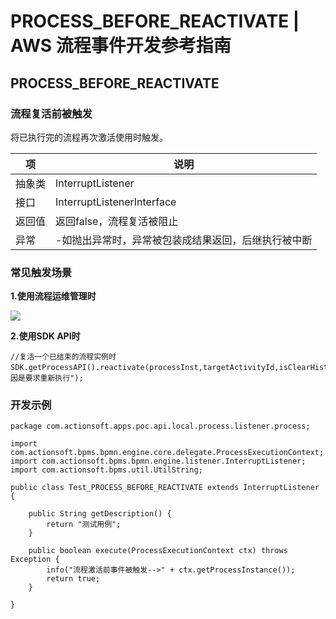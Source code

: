 # PROCESS_BEFORE_REACTIVATE | AWS 流程事件开发参考指南

## PROCESS_BEFORE_REACTIVATE

### 流程复活前被触发

将已执行完的流程再次激活使用时触发。

项 | 说明  
---|---  
抽象类 | InterruptListener  
接口 | InterruptListenerInterface  
返回值 | 返回false，流程复活被阻止  
异常 | -如抛出异常时，异常被包装成结果返回，后继执行被中断  
  
### 常见触发场景

**1.使用流程运维管理时**

![](https://docs.awspaas.com/reference-guide/aws-paas-process-listener-reference-guide/process_event/12.png)

**2.使用SDK API时**
    
    
    //复活一个已结束的流程实例时
    SDK.getProcessAPI().reactivate(processInst,targetActivityId,isClearHistory,optUser,targetUser,"原因是要求重新执行");
    

### 开发示例
    
    
    package com.actionsoft.apps.poc.api.local.process.listener.process;
    
    import com.actionsoft.bpms.bpmn.engine.core.delegate.ProcessExecutionContext;
    import com.actionsoft.bpms.bpmn.engine.listener.InterruptListener;
    import com.actionsoft.bpms.util.UtilString;
    
    public class Test_PROCESS_BEFORE_REACTIVATE extends InterruptListener {
    
        public String getDescription() {
            return "测试用例";
        }
    
        public boolean execute(ProcessExecutionContext ctx) throws Exception {
            info("流程激活前事件被触发-->" + ctx.getProcessInstance());
            return true;
        }
    
    }